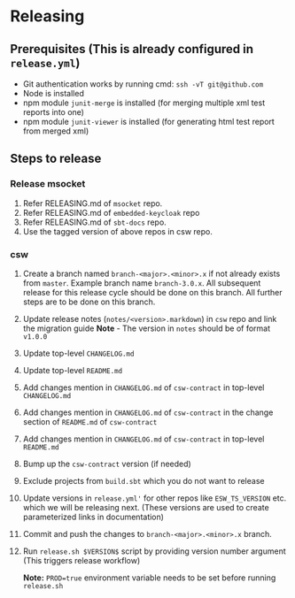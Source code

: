 # Releasing

## Prerequisites (This is already configured in `release.yml`)

* Git authentication works by running cmd: `ssh -vT git@github.com`
* Node is installed
* npm module `junit-merge` is installed (for merging multiple xml test reports into one)
* npm module `junit-viewer` is installed (for generating html test report from merged xml)

## Steps to release

### Release msocket

1. Refer RELEASING.md of `msocket` repo.
2. Refer RELEASING.md of `embedded-keycloak` repo
3. Refer RELEASING.md of `sbt-docs` repo.
2. Use the tagged version of above repos in csw repo.

### csw

1. Create a branch named `branch-<major>.<minor>.x` if not already exists from `master`. Example branch name `branch-3.0.x`.
   All subsequent release for this release cycle should be done on this branch. All further steps are to be done on this branch.
2. Update release notes (`notes/<version>.markdown`) in `csw` repo and link the migration guide
 **Note** - The version in `notes` should be of format `v1.0.0`
3. Update top-level `CHANGELOG.md`
4. Update top-level `README.md`
5. Add changes mention in `CHANGELOG.md` of `csw-contract` in top-level `CHANGELOG.md`
6. Add changes mention in `CHANGELOG.md` of `csw-contract` in the change section of `README.md` of `csw-contract`
7. Add changes mention in `CHANGELOG.md` of `csw-contract` in top-level `README.md`
8. Bump up the `csw-contract` version (if needed)
9. Exclude projects from `build.sbt` which you do not want to release
10. Update versions in `release.yml'` for other repos like `ESW_TS_VERSION` etc. which we will be releasing next. (These versions are used to create parameterized links in documentation)
11. Commit and push the changes to `branch-<major>.<minor>.x` branch.
12. Run `release.sh $VERSION$` script by providing version number argument (This triggers release workflow)

    **Note:** `PROD=true` environment variable needs to be set before running `release.sh`

